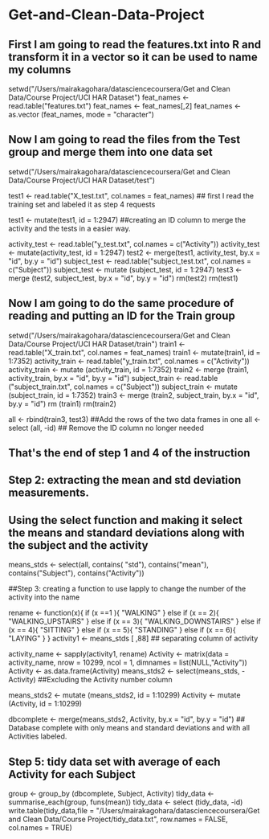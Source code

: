 # Get-and-Clean-Data-Project
## First I am going to read the features.txt into R and transform it in a vector so it can be used to name my columns

setwd("/Users/mairakagohara/datasciencecoursera/Get and Clean Data/Course Project/UCI HAR Dataset")
feat_names <- read.table("features.txt")
feat_names <- feat_names[,2]
feat_names <- as.vector (feat_names, mode = "character")

## Now I am going to read the files from the Test group and merge them into one data set

setwd("/Users/mairakagohara/datasciencecoursera/Get and Clean Data/Course Project/UCI HAR Dataset/test")

test1 <- read.table("X_test.txt", col.names = feat_names)     ## first I read the training set and labeled it as step 4 requests

test1 <- mutate(test1, id = 1:2947)  ##creating an ID column to merge the activity and the tests in a easier way.

activity_test <- read.table("y_test.txt", col.names = c("Activity"))
activity_test <- mutate(activity_test, id = 1:2947)
test2 <- merge(test1, activity_test, by.x = "id", by.y = "id")
subject_test <- read.table("subject_test.txt", col.names = c("Subject"))
subject_test <- mutate (subject_test, id = 1:2947)
test3 <- merge (test2, subject_test, by.x = "id", by.y = "id")
rm(test2)
rm(test1)

## Now I am going to do the same procedure of reading and putting an ID for the Train group

setwd("/Users/mairakagohara/datasciencecoursera/Get and Clean Data/Course Project/UCI HAR Dataset/train")
train1 <- read.table("X_train.txt", col.names = feat_names)
train1 <- mutate(train1, id = 1:7352)
activity_train <- read.table("y_train.txt", col.names = c("Activity"))
activity_train <- mutate (activity_train, id = 1:7352)
train2 <- merge (train1, activity_train, by.x = "id", by.y = "id")
subject_train <- read.table ("subject_train.txt", col.names = c("Subject"))
subject_train <- mutate (subject_train, id = 1:7352)
train3 <- merge (train2, subject_train, by.x = "id", by.y = "id")
rm (train1)
rm(train2)

all <- rbind(train3, test3) ##Add the rows of the two data frames in one
all <- select (all, -id) ## Remove the ID column no longer needed
## That's the end of step 1 and 4 of the instruction

## Step 2: extracting the mean and std deviation measurements. 
## Using the select function and making it select the means and standard deviations along with the subject and the activity
means_stds <- select(all, contains( "std"), contains("mean"), contains("Subject"), contains("Activity"))

##Step 3: creating a function to use lapply to change the number of the activity into the name

rename <- function(x){
  if (x ==1 ){
    "WALKING"
  }
  else if (x == 2){
    "WALKING_UPSTAIRS"
  }
  else if (x == 3){
    "WALKING_DOWNSTAIRS"
  }
  else if (x == 4){
    "SITTING"
  }
  else if (x == 5){
    "STANDING"
  }
  else if (x == 6){
    "LAYING"
  }
}
activity1 <- means_stds [ ,88] ## separating column of activity

activity_name <- sapply(activity1, rename)
Activity <- matrix(data = activity_name, nrow = 10299, ncol = 1, dimnames = list(NULL,"Activity"))
Activity <- as.data.frame(Activity)
means_stds2 <- select(means_stds, -Activity) ##Excluding the Activity number column

means_stds2 <- mutate (means_stds2, id = 1:10299)
Activity <- mutate (Activity, id = 1:10299)

dbcomplete <- merge(means_stds2, Activity, by.x = "id", by.y = "id") ## Database complete with only means and standard deviations and with all Activities labeled.


## Step 5: tidy data set with average of each Activity for each Subject
group <- group_by (dbcomplete, Subject, Activity)
tidy_data <- summarise_each(group, funs(mean))
tidy_data <- select (tidy_data, -id)
write.table(tidy_data,file = "/Users/mairakagohara/datasciencecoursera/Get and Clean Data/Course Project/tidy_data.txt", row.names = FALSE, col.names = TRUE)
